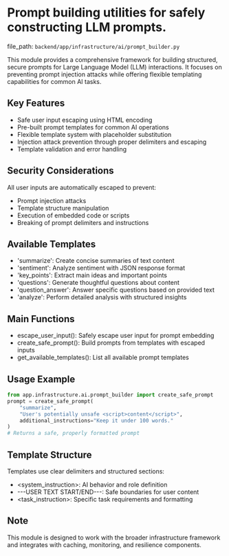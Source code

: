 # Prompt building utilities for safely constructing LLM prompts.

  file_path: `backend/app/infrastructure/ai/prompt_builder.py`

This module provides a comprehensive framework for building structured, secure prompts
for Large Language Model (LLM) interactions. It focuses on preventing prompt injection
attacks while offering flexible templating capabilities for common AI tasks.

## Key Features

- Safe user input escaping using HTML encoding
- Pre-built prompt templates for common AI operations
- Flexible template system with placeholder substitution
- Injection attack prevention through proper delimiters and escaping
- Template validation and error handling

## Security Considerations

All user inputs are automatically escaped to prevent:
- Prompt injection attacks
- Template structure manipulation
- Execution of embedded code or scripts
- Breaking of prompt delimiters and instructions

## Available Templates

- 'summarize': Create concise summaries of text content
- 'sentiment': Analyze sentiment with JSON response format
- 'key_points': Extract main ideas and important points
- 'questions': Generate thoughtful questions about content
- 'question_answer': Answer specific questions based on provided text
- 'analyze': Perform detailed analysis with structured insights

## Main Functions

- escape_user_input(): Safely escape user input for prompt embedding
- create_safe_prompt(): Build prompts from templates with escaped inputs
- get_available_templates(): List all available prompt templates

## Usage Example

```python
from app.infrastructure.ai.prompt_builder import create_safe_prompt
prompt = create_safe_prompt(
    "summarize",
    "User's potentially unsafe <script>content</script>",
    additional_instructions="Keep it under 100 words."
)
# Returns a safe, properly formatted prompt
```

## Template Structure

Templates use clear delimiters and structured sections:
- <system_instruction>: AI behavior and role definition
- ---USER TEXT START/END---: Safe boundaries for user content
- <task_instruction>: Specific task requirements and formatting

## Note

This module is designed to work with the broader infrastructure framework
and integrates with caching, monitoring, and resilience components.

